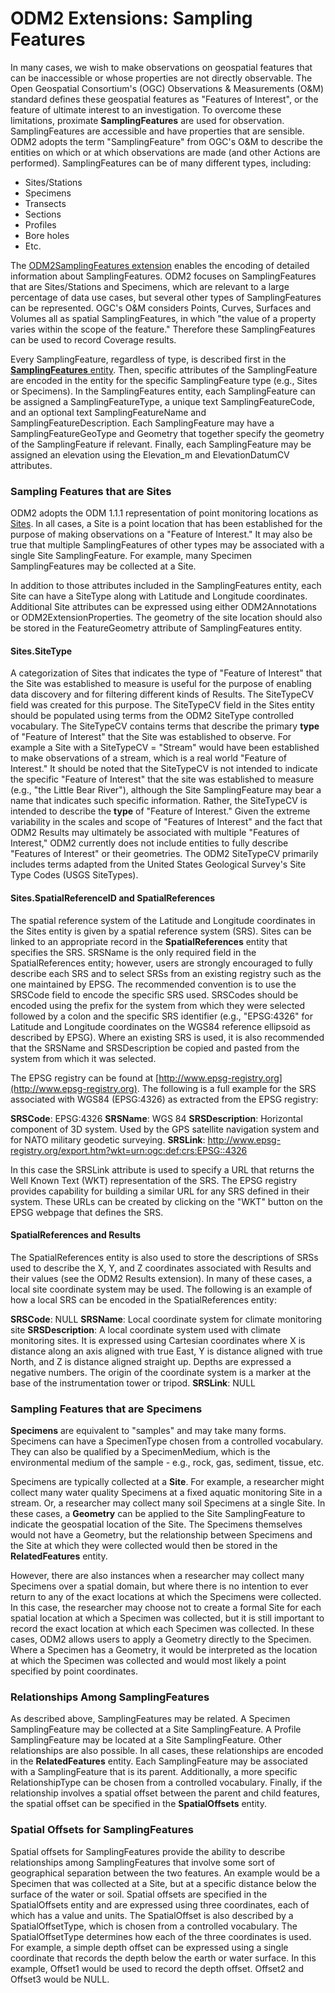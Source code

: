 ODM2 Extensions: Sampling Features
==================================
In many cases, we wish to make observations on geospatial features that can be inaccessible or whose properties are not directly observable. The Open Geospatial Consortium's (OGC) Observations & Measurements (O&M) standard defines these geospatial features as "Features of Interest", or the feature of ultimate interest to an investigation. To overcome these limitations, proximate **SamplingFeatures** are used for observation. SamplingFeatures are accessible and have properties that are sensible. ODM2 adopts the term "SamplingFeature" from OGC's O&M to describe the entities on which or at which observations are made (and other Actions are performed). SamplingFeatures can be of many different types, including:

* Sites/Stations
* Specimens
* Transects
* Sections
* Profiles
* Bore holes
* Etc.

The [ODM2SamplingFeatures extension](http://uchic.github.io/ODM2/schemas/ODM2_Current/diagrams/ODM2SamplingFeatures.html) enables the encoding of detailed information about SamplingFeatures. ODM2 focuses on SamplingFeatures that are Sites/Stations and Specimens, which are relevant to a large percentage of data use cases, but several other types of SamplingFeatures can be represented. OGC's O&M considers Points, Curves, Surfaces and Volumes all as spatial SamplingFeatures, in which "the value of a property varies within the scope of the feature."  Therefore these SamplingFeatures can be used to record Coverage results.

Every SamplingFeature, regardless of type, is described first in the [**SamplingFeatures** entity](http://uchic.github.io/ODM2/schemas/ODM2_Current/tables/ODM2Core_SamplingFeatures.html). Then, specific attributes of the SamplingFeature are encoded in the entity for the specific SamplingFeature type (e.g., Sites or Specimens). In the SamplingFeatures entity, each SamplingFeature can be assigned a SamplingFeatureType, a unique text SamplingFeatureCode, and an optional text SamplingFeatureName and SamplingFeatureDescription. Each SamplingFeature may have a SamplingFeatureGeoType and Geometry that together specify the geometry of the SamplingFeature if relevant. Finally, each SamplingFeature may be assigned an elevation using the Elevation_m and ElevationDatumCV attributes.

### Sampling Features that are Sites ###
ODM2 adopts the ODM 1.1.1 representation of point monitoring locations as [Sites](http://uchic.github.io/ODM2/schemas/ODM2_Current/tables/ODM2SamplingFeatures_Sites.html). In all cases, a Site is a point location that has been established for the purpose of making observations on a "Feature of Interest." It may also be true that multiple SamplingFeatures of other types may be associated with a single Site SamplingFeature.  For example, many Specimen SamplingFeatures may be collected at a Site.

In addition to those attributes included in the SamplingFeatures entity, each Site can have a SiteType along with Latitude and Longitude coordinates. Additional Site attributes can be expressed using either ODM2Annotations or ODM2ExtensionProperties. The geometry of the site location should also be stored in the FeatureGeometry attribute of SamplingFeatures entity.

#### Sites.SiteType ####
A categorization of Sites that indicates the type of "Feature of Interest" that the Site was established to measure is useful for the purpose of enabling data discovery and for filtering different kinds of Results. The SiteTypeCV field was created for this purpose. The SiteTypeCV field in the Sites entity should be populated using terms from the ODM2 SiteType controlled vocabulary. The SiteTypeCV contains terms that describe the primary **type** of "Feature of Interest" that the Site was established to observe. For example a Site with a SiteTypeCV = "Stream" would have been established to make observations of a stream, which is a real world "Feature of Interest." It should be noted that the SiteTypeCV is not intended to indicate the specific "Feature of Interest" that the site was established to measure (e.g., "the Little Bear River"), although the Site SamplingFeature may bear a name that indicates such specific information. Rather, the SiteTypeCV is intended to describe the **type** of "Feature of Interest."  Given the extreme variability in the scales and scope of "Features of Interest" and the fact that ODM2 Results may ultimately be associated with multiple "Features of Interest," ODM2 currently does not include entities to fully describe "Features of Interest" or their geometries. The ODM2 SiteTypeCV primarily includes terms adapted from the United States Geological Survey's Site Type Codes (USGS SiteTypes). 

#### Sites.SpatialReferenceID and SpatialReferences ####
The spatial reference system of the Latitude and Longitude coordinates in the Sites entity is given by a spatial reference system (SRS). Sites can be linked to an appropriate record in the **SpatialReferences** entity that specifies the SRS. SRSName is the only required field in the SpatialReferences entity; however, users are strongly encouraged to fully describe each SRS and to select SRSs from an existing registry such as the one maintained by EPSG. The recommended convention is to use the SRSCode field to encode the specific SRS used. SRSCodes should be encoded using the prefix for the system from which they were selected followed by a colon and the specific SRS identifier (e.g., "EPSG:4326" for Latitude and Longitude coordinates on the WGS84 reference ellipsoid as described by EPSG). Where an existing SRS is used, it is also recommended that the SRSName and SRSDescription be copied and pasted from the system from which it was selected.

The EPSG registry can be found at [http://www.epsg-registry.org](http://www.epsg-registry.org).  The following is a full example for the SRS associated with WGS84 (EPSG:4326) as extracted from the EPSG registry:

**SRSCode**: EPSG:4326
**SRSName**: WGS 84
**SRSDescription**: Horizontal component of 3D system. Used by the GPS satellite navigation system and for NATO military geodetic surveying.
**SRSLink**: http://www.epsg-registry.org/export.htm?wkt=urn:ogc:def:crs:EPSG::4326

In this case the SRSLink attribute is used to specify a URL that returns the Well Known Text (WKT) representation of the SRS. The EPSG registry provides capability for building a similar URL for any SRS defined in their system. These URLs can be created by clicking on the "WKT" button on the EPSG webpage that defines the SRS. 

#### SpatialReferences and Results ####
The SpatialReferences entity is also used to store the descriptions of SRSs used to describe the X, Y, and Z coordinates associated with Results and their values (see the ODM2 Results extension). In many of these cases, a local site coordinate system may be used. The following is an example of how a local SRS can be encoded in the SpatialReferences entity:

**SRSCode**: NULL
**SRSName**: Local coordinate system for climate monitoring site
**SRSDescription**: A local coordinate system used with climate monitoring sites. It is expressed using Cartesian coordinates where X is distance along an axis aligned with true East, Y is distance aligned with true North, and Z is distance aligned straight up. Depths are expressed a negative numbers. The origin of the coordinate system is a marker at the base of the instrumentation tower or tripod. 
**SRSLink**: NULL

### Sampling Features that are Specimens ###
**Specimens** are equivalent to "samples" and may take many forms. Specimens can have a SpecimenType chosen from a controlled vocabulary. They can also be qualified by a SpecimenMedium, which is the environmental medium of the sample - e.g., rock, gas, sediment, tissue, etc. 

Specimens are typically collected at a **Site**.  For example, a researcher might collect many water quality Specimens at a fixed aquatic monitoring Site in a stream. Or, a researcher may collect many soil Specimens at a single Site. In these cases, a **Geometry** can be applied to the Site SamplingFeature to indicate the geospatial location of the Site. The Specimens themselves would not have a Geometry, but the relationship between Specimens and the Site at which they were collected would then be stored in the **RelatedFeatures** entity. 

However, there are also instances when a researcher may collect many Specimens over a spatial domain, but where there is no intention to ever return to any of the exact locations at which the Specimens were collected. In this case, the researcher may choose not to create a formal Site for each spatial location at which a Specimen was collected, but it is still important to record the exact location at which each Specimen was collected. In these cases, ODM2 allows users to apply a Geometry directly to the Specimen. Where a Specimen has a Geometry, it would be interpreted as the location at which the Specimen was collected and would most likely a point specified by point coordinates.

### Relationships Among SamplingFeatures ###
As described above, SamplingFeatures may be related. A Specimen SamplingFeature may be collected at a Site SamplingFeature. A Profile SamplingFeature may be located at a Site SamplingFeature. Other relationships are also possible. In all cases, these relationships are encoded in the **RelatedFeatures** entity. Each SamplingFeature may be associated with a SamplingFeature that is its parent. Additionally, a more specific RelationshipType can be chosen from a controlled vocabulary. Finally, if the relationship involves a spatial offset between the parent and child features, the spatial offset can be specified in the **SpatialOffsets** entity.

### Spatial Offsets for SamplingFeatures ###
Spatial offsets for SamplingFeatures provide the ability to describe relationships among SamplingFeatures that involve some sort of geographical separation between the two features. An example would be a Specimen that was collected at a Site, but at a specific distance below the surface of the water or soil. Spatial offsets are specified in the SpatialOffsets entity and are expressed using three coordinates, each of which has a value and units. The SpatialOffset is also described by a SpatialOffsetType, which is chosen from a controlled vocabulary. The SpatialOffsetType determines how each of the three coordinates is used. For example, a simple depth offset can be expressed using a single coordinate that records the depth below the earth or water surface. In this example, Offset1 would be used to record the depth offset. Offset2 and Offset3 would be NULL.
